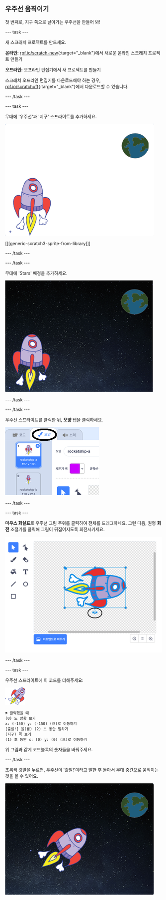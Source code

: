 ## 우주선 움직이기

첫 번째로, 지구 쪽으로 날아가는 우주선을 만들어 봐!

--- task ---

새 스크래치 프로젝트를 만드세요.

**온라인:** [rpf.io/scratch-new](http://rpf.io/scratchon){:target="_blank"}에서 새로운 온라인 스크래치 프로젝트 만들기

**오프라인:** 오프라인 편집기에서 새 프로젝트를 만들기

스크래치 오프라인 편집기를 다운로드해야 하는 경우, [rpf.io/scratchoff](http://rpf.io/scratchoff){:target="_blank"}에서 다운로드할 수 있습니다.

--- /task ---

--- task ---

무대에 '우주선'과 '지구' 스프라이트를 추가하세요.

![우주선과 지구 스프라이트](images/space-sprites.png)

[[[generic-scratch3-sprite-from-library]]]

--- /task ---

--- /task ---

무대에 'Stars' 배경을 추가하세요.

![우주 배경](images/space-backdrop.png)

--- /task ---

--- /task ---

우주선 스프라이트를 클릭한 뒤, **모양** 탭을 클릭하세요.

![스프라이트 모양](images/space-costume.png)

--- /task ---

--- task ---

**마우스 화살표**로 우주선 그림 주위를 클릭하여 전체를 드래그하세요. 그런 다음, 원형 **회전** 조절기를 클릭해 그림이 뒤집어지도록 회전시키세요.

![모양 회전](images/space-rotate.png)

--- /task ---

--- task ---

우주선 스프라이트에 이 코드를 더해주세요:

![우주선 스프라이트](images/sprite-spaceship.png)

```blocks3
⚑ 클릭했을 때
(0) 도 방향 보기
x: (-150) y: (-150) (으)로 이동하기
[출발!] 을(를) (2) 초 동안 말하기
(지구) 쪽 보기
(1) 초 동안 x: (0) y: (0) (으)로 이동하기
```

위 그림과 같게 코드블록의 숫자들을 바꿔주세요.

--- /task ---

초록색 깃발을 누르면, 우주선이 '출발!'이라고 말한 후 돌아서 무대 중간으로 움직이는 것을 볼 수 있어요.

![우주선 움직임 테스트](images/space-animate-stage.png)
